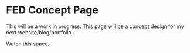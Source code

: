 # FED Concept Page

This will be a work in progress. This page will be a concept design for my next website/blog/portfolio.

Watch this space.
